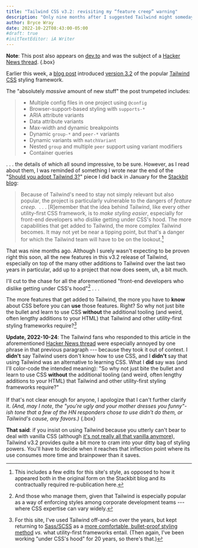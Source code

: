 ```yaml
---
title: "Tailwind CSS v3.2: revisiting my “feature creep” warning"
description: "Only nine months after I suggested Tailwind might someday hit an unpleasant inflection point, that may now be happening."
author: Bryce Wray
date: 2022-10-22T08:43:00-05:00
#draft: true
#initTextEditor: iA Writer
---
```


**Note**: This post also appears on [dev.to](https://dev.to/brycewray/tailwind-css-v32-revisiting-my-feature-creep-warning-3ohm) and was the subject of a [Hacker News thread](https://news.ycombinator.com/item?id=33298806).
{.box}

Earlier this week, a [blog post](https://tailwindcss.com/blog/tailwindcss-v3-2) introduced [version 3.2](https://github.com/tailwindlabs/tailwindcss/releases/tag/v3.2.0) of the popular [Tailwind CSS](https://tailwindcss.com) styling framework.

The "absolutely *massive* amount of new stuff" the post trumpeted includes:

> - Multiple config files in one project using `@config`
> - Browser-support-based styling with `supports-*`
> - ARIA attribute variants
> - Data attribute variants
> - Max-width and dynamic breakpoints
> - Dynamic `group-*` and `peer-*` variants
> - Dynamic variants with `matchVariant`
> - Nested `group` and multiple `peer` support using variant modifiers
> - Container queries

. . . the details of which all sound impressive, to be sure. However, as I read about them, I was reminded of something I wrote near the end of the "[Should you adopt Tailwind 3?](/posts/2022/01/should-you-adopt-tailwind-3)" piece I did back in January for the [Stackbit blog](https://www.stackbit.com/blog/):

> Because of Tailwind's need to stay not simply relevant but also popular, the project is particularly vulnerable to the dangers of *feature creep*.  . . . [R]emember that the idea behind Tailwind, like every other utility-first CSS framework, is to *make styling easier*, especially for front-end developers who dislike getting under CSS's hood. The more capabilities that get added to Tailwind, the more complex Tailwind becomes. It may not yet be near a tipping point, but that's a danger for which the Tailwind team will have to be on the lookout.[^style]

[^style]: This includes a few edits for this site's style, as opposed to how it appeared both in the original form on the Stackbit blog and its contractually required re-publication here.

That was nine months ago. Although I surely wasn't expecting to be proven right this soon, all the new features in this v3.2 release of Tailwind, especially on top of the many other additions to Tailwind over the last two years in particular, add up to a project that now does seem, uh, a bit much.

I'll cut to the chase for all the aforementioned "front-end developers who dislike getting under CSS's hood"[^teams] . . .

[^teams]: And those who manage them, given that Tailwind is especially popular as a way of enforcing styles among corporate development teams --- where CSS expertise can vary widely.

The more features that get added to Tailwind, the more you have to **know** about CSS before you can **use** those features. Right? So why not just bite the bullet and learn to use CSS **without** the additional tooling (and weird, often lengthy additions to your HTML) that Tailwind and other utility-first styling frameworks require?[^Sass]

<strong class="red">Update, 2022-10-24</strong>: The Tailwind fans who responded to this article in the aforementioned [Hacker News thread](https://news.ycombinator.com/item?id=33298806) were especially annoyed by one phrase in that previous paragraph --- because they took it out of context. I **didn't** say Tailwind users don't know how to use CSS, and I **didn't** say that using Tailwind was an alternative to learning CSS. What I **did** say was (and I'll color-code the intended meaning): "So why not just bite the bullet and <span class="red">learn to use CSS **without** the additional tooling (and weird, often lengthy additions to your HTML)</span> that Tailwind and other utility-first styling frameworks require?"\
\
If that's not clear enough for anyone, I apologize that I can't further clarify it. *(And, may I note, the "you're ugly and your mother dresses you funny"-ish tone that a few of the HN responders chose to use didn't do them, or Tailwind's cause, any favors.)*
{.box}

**That said**: if you insist on using Tailwind because you utterly can't bear to deal with vanilla CSS (although [it's not really all that vanilla anymore](https://web.dev/state-of-css-2022/)), Tailwind v3.2 provides quite a bit more to cram into your ditty bag of styling powers. You'll have to decide when it reaches that inflection point where its use consumes more time and brainpower than it saves.

[^Sass]: For this site, I've used Tailwind off-and-on over the years, but kept returning to [Sass/SCSS](https://sass-lang.com) as a [more comfortable, bullet-proof styling method](/posts/2021/04/speaking-up-for-sass/) *vs.* what utility-first frameworks entail. (Then again, I've been working "under CSS's hood" for 20 years, so there's that.)
